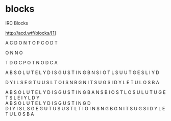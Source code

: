 blocks
======

IRC Blocks


http://acd.wtf/blocks/[1]

A C D   O N   T O P
C                 O
D                 T

O                 N
N                 O

T                 D
O                 C
P O T   N O   D C A    



A B S O L U T E L Y   D I S G U S T I N G
B                                       N
S                                       I
O                                       T
L                                       S
U                                       U
T                                       G
E                                       S
L                                       I
Y                                       D

D                                       Y
I                                       L
S                                       E
G                                       T
U                                       U
S                                       L
T                                       O
I                                       S
N                                       B
G N I T S U G S I D   Y L E T U L O S B A

A B S O L U T E L Y     D I S G U S T I N G
B                    A                    N
S                    B                    I
O                    S                    T
L                    O                    S
U                    L                    U
T                    U                    G
E                    T                    S
L                    E                    I
Y                    L                    D
                     Y                     
 A B S O L U T E L Y   D I S G U S T I N G
                     D                     
D                    I                    Y
I                    S                    L
S                    G                    E
G                    U                    T
U                    S                    U
S                    T                    L
T                    I                    O
I                    N                    S
N                    G                    B
G N I T S U G S I D     Y L E T U L O S B A

